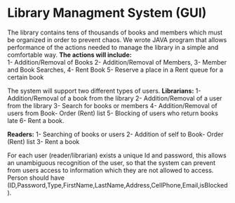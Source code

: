# Library Managment System (GUI)
The library contains tens of thousands of books and members which must be organized in order to prevent chaos. We wrote JAVA program that allows performance of the actions needed to manage the library in a simple and comfortable way. 
**The actions will include:**  
1- Addition/Removal of Books
2- Addition/Removal of Members, 
3- Member and Book Searches, 
4- Rent Book
5- Reserve a place in a Rent queue for a certain book 

The system will support two different types of users.
**Librarians:**
1- Addition/Removal of a book from the library 
2- Addition/Removal of a user from the library 
3- Search for books or members 
4- Addition/Removal of users from Book- Order (Rent) list 
5- Blocking of users who return books late 
6- Rent a book.

**Readers:** 
1- Searching of books or users 
2- Addition of self to Book- Order (Rent) list 
3- Rent a book 

For each user (reader/librarian) exists a unique Id and password, this allows an unambiguous recognition of the user, so that the system can prevent from users access to information which they are not allowed to access. 
Person should have (ID,Password,Type,FirstName,LastName,Address,CellPhone,Email,isBlocked).
